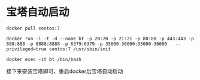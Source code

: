 # 宝塔自动启动

```
docker pull centos:7
```

```
docker run -i -t -d --name bt -p 20:20 -p 21:21 -p 80:80 -p 443:443 -p 888:888 -p 8888:8888 -p 6379:6379 -p 35000-36000:35000-36000   --privileged=true centos:7 /usr/sbin/init
```

```
docker exec -it bt /bin/bash
```

接下来安装宝塔即可，重启docker后宝塔自动启动